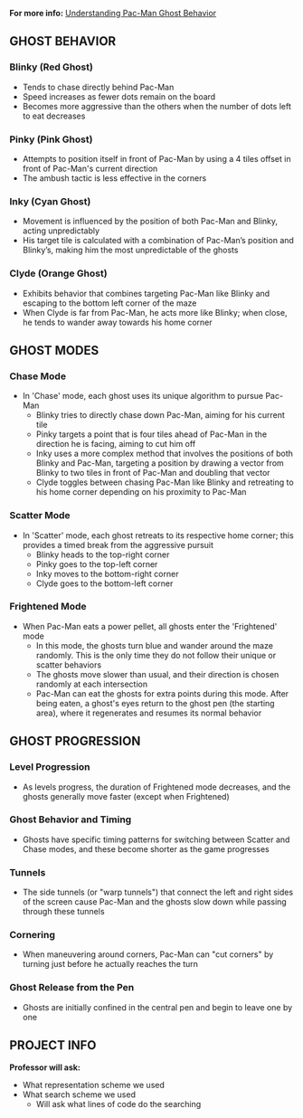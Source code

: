 **For more info:** [Understanding Pac-Man Ghost Behavior](https://gameinternals.com/understanding-pac-man-ghost-behavior)

## GHOST BEHAVIOR

### Blinky (Red Ghost)
- Tends to chase directly behind Pac-Man
- Speed increases as fewer dots remain on the board
- Becomes more aggressive than the others when the number of dots left to eat decreases

### Pinky (Pink Ghost)
- Attempts to position itself in front of Pac-Man by using a 4 tiles offset in front of Pac-Man's current direction
- The ambush tactic is less effective in the corners

### Inky (Cyan Ghost)
- Movement is influenced by the position of both Pac-Man and Blinky, acting unpredictably
- His target tile is calculated with a combination of Pac-Man’s position and Blinky’s, making him the most unpredictable of the ghosts

### Clyde (Orange Ghost)
- Exhibits behavior that combines targeting Pac-Man like Blinky and escaping to the bottom left corner of the maze
- When Clyde is far from Pac-Man, he acts more like Blinky; when close, he tends to wander away towards his home corner

## GHOST MODES

### Chase Mode
- In 'Chase' mode, each ghost uses its unique algorithm to pursue Pac-Man
  - Blinky tries to directly chase down Pac-Man, aiming for his current tile
  - Pinky targets a point that is four tiles ahead of Pac-Man in the direction he is facing, aiming to cut him off
  - Inky uses a more complex method that involves the positions of both Blinky and Pac-Man, targeting a position by drawing a vector from Blinky to two tiles in front of Pac-Man and doubling that vector
  - Clyde toggles between chasing Pac-Man like Blinky and retreating to his home corner depending on his proximity to Pac-Man

### Scatter Mode
- In 'Scatter' mode, each ghost retreats to its respective home corner; this provides a timed break from the aggressive pursuit
  - Blinky heads to the top-right corner
  - Pinky goes to the top-left corner
  - Inky moves to the bottom-right corner
  - Clyde goes to the bottom-left corner

### Frightened Mode
- When Pac-Man eats a power pellet, all ghosts enter the 'Frightened' mode
  - In this mode, the ghosts turn blue and wander around the maze randomly. This is the only time they do not follow their unique or scatter behaviors
  - The ghosts move slower than usual, and their direction is chosen randomly at each intersection
  - Pac-Man can eat the ghosts for extra points during this mode. After being eaten, a ghost's eyes return to the ghost pen (the starting area), where it regenerates and resumes its normal behavior

## GHOST PROGRESSION

### Level Progression
- As levels progress, the duration of Frightened mode decreases, and the ghosts generally move faster (except when Frightened)

### Ghost Behavior and Timing
- Ghosts have specific timing patterns for switching between Scatter and Chase modes, and these become shorter as the game progresses

### Tunnels
- The side tunnels (or "warp tunnels") that connect the left and right sides of the screen cause Pac-Man and the ghosts slow down while passing through these tunnels

### Cornering
- When maneuvering around corners, Pac-Man can "cut corners" by turning just before he actually reaches the turn

### Ghost Release from the Pen
- Ghosts are initially confined in the central pen and begin to leave one by one

## PROJECT INFO

**Professor will ask:**
- What representation scheme we used
- What search scheme we used
    - Will ask what lines of code do the searching
